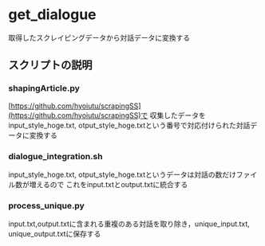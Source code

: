 # get_dialogue
取得したスクレイピングデータから対話データに変換する
## スクリプトの説明
### shapingArticle.py
[https://github.com/hyoiutu/scrapingSS](https://github.com/hyoiutu/scrapingSS)で
収集したデータをinput_style_hoge.txt, otput_style_hoge.txtという番号で対応付けられた対話データに変換する
### dialogue_integration.sh
input_style_hoge.txt, otput_style_hoge.txtというデータは対話の数だけファイル数が増えるので
これをinput.txtとoutput.txtに統合する
### process_unique.py
input.txt,output.txtに含まれる重複のある対話を取り除き，unique_input.txt, unique_output.txtに保存する

